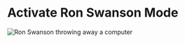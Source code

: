 # Activate Ron Swanson Mode

![Ron Swanson throwing away a computer](https://giphy.com/gifs/5eFp76zhsq3uw)

